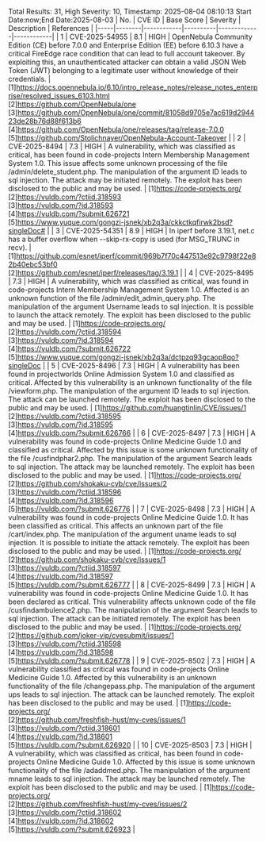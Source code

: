 Total Results: 31, High Severity: 10, Timestamp: 2025-08-04 08:10:13
Start Date:now;End Date:2025-08-03
| No. | CVE ID | Base Score | Severity | Description | References |
|-----|--------|------------|----------|-------------|------------|
| 1 | CVE-2025-54955 | 8.1  | HIGH | OpenNebula Community Edition (CE) before 7.0.0 and Enterprise Edition (EE) before 6.10.3 have a critical FireEdge race condition that can lead to full account takeover. By exploiting this, an unauthenticated attacker can obtain a valid JSON Web Token (JWT) belonging to a legitimate user without knowledge of their credentials. | [1]https://docs.opennebula.io/6.10/intro_release_notes/release_notes_enterprise/resolved_issues_6103.html<br>[2]https://github.com/OpenNebula/one<br>[3]https://github.com/OpenNebula/one/commit/81058d9705e7ac619d294423de28b76d88f613b6<br>[4]https://github.com/OpenNebula/one/releases/tag/release-7.0.0<br>[5]https://github.com/Stolichnayer/OpenNebula-Account-Takeover |
| 2 | CVE-2025-8494 | 7.3  | HIGH | A vulnerability, which was classified as critical, has been found in code-projects Intern Membership Management System 1.0. This issue affects some unknown processing of the file /admin/delete_student.php. The manipulation of the argument ID leads to sql injection. The attack may be initiated remotely. The exploit has been disclosed to the public and may be used. | [1]https://code-projects.org/<br>[2]https://vuldb.com/?ctiid.318593<br>[3]https://vuldb.com/?id.318593<br>[4]https://vuldb.com/?submit.626721<br>[5]https://www.yuque.com/gongzi-jsnek/xb2q3a/ckkctkqfirwk2bsd?singleDoc# |
| 3 | CVE-2025-54351 | 8.9  | HIGH | In iperf before 3.19.1, net.c has a buffer overflow when --skip-rx-copy is used (for MSG_TRUNC in recv). | [1]https://github.com/esnet/iperf/commit/969b7f70c447513e92c9798f22e82b40ebc53bf0<br>[2]https://github.com/esnet/iperf/releases/tag/3.19.1 |
| 4 | CVE-2025-8495 | 7.3  | HIGH | A vulnerability, which was classified as critical, was found in code-projects Intern Membership Management System 1.0. Affected is an unknown function of the file /admin/edit_admin_query.php. The manipulation of the argument Username leads to sql injection. It is possible to launch the attack remotely. The exploit has been disclosed to the public and may be used. | [1]https://code-projects.org/<br>[2]https://vuldb.com/?ctiid.318594<br>[3]https://vuldb.com/?id.318594<br>[4]https://vuldb.com/?submit.626722<br>[5]https://www.yuque.com/gongzi-jsnek/xb2q3a/dctpzq93gcaop8qo?singleDoc |
| 5 | CVE-2025-8496 | 7.3  | HIGH | A vulnerability has been found in projectworlds Online Admission System 1.0 and classified as critical. Affected by this vulnerability is an unknown functionality of the file /viewform.php. The manipulation of the argument ID leads to sql injection. The attack can be launched remotely. The exploit has been disclosed to the public and may be used. | [1]https://github.com/huangtinlin/CVE/issues/1<br>[2]https://vuldb.com/?ctiid.318595<br>[3]https://vuldb.com/?id.318595<br>[4]https://vuldb.com/?submit.626766 |
| 6 | CVE-2025-8497 | 7.3  | HIGH | A vulnerability was found in code-projects Online Medicine Guide 1.0 and classified as critical. Affected by this issue is some unknown functionality of the file /cusfindphar2.php. The manipulation of the argument Search leads to sql injection. The attack may be launched remotely. The exploit has been disclosed to the public and may be used. | [1]https://code-projects.org/<br>[2]https://github.com/shokaku-cyb/cve/issues/2<br>[3]https://vuldb.com/?ctiid.318596<br>[4]https://vuldb.com/?id.318596<br>[5]https://vuldb.com/?submit.626776 |
| 7 | CVE-2025-8498 | 7.3  | HIGH | A vulnerability was found in code-projects Online Medicine Guide 1.0. It has been classified as critical. This affects an unknown part of the file /cart/index.php. The manipulation of the argument uname leads to sql injection. It is possible to initiate the attack remotely. The exploit has been disclosed to the public and may be used. | [1]https://code-projects.org/<br>[2]https://github.com/shokaku-cyb/cve/issues/1<br>[3]https://vuldb.com/?ctiid.318597<br>[4]https://vuldb.com/?id.318597<br>[5]https://vuldb.com/?submit.626777 |
| 8 | CVE-2025-8499 | 7.3  | HIGH | A vulnerability was found in code-projects Online Medicine Guide 1.0. It has been declared as critical. This vulnerability affects unknown code of the file /cusfindambulence2.php. The manipulation of the argument Search leads to sql injection. The attack can be initiated remotely. The exploit has been disclosed to the public and may be used. | [1]https://code-projects.org/<br>[2]https://github.com/joker-vip/cvesubmit/issues/1<br>[3]https://vuldb.com/?ctiid.318598<br>[4]https://vuldb.com/?id.318598<br>[5]https://vuldb.com/?submit.626778 |
| 9 | CVE-2025-8502 | 7.3  | HIGH | A vulnerability classified as critical was found in code-projects Online Medicine Guide 1.0. Affected by this vulnerability is an unknown functionality of the file /changepass.php. The manipulation of the argument ups leads to sql injection. The attack can be launched remotely. The exploit has been disclosed to the public and may be used. | [1]https://code-projects.org/<br>[2]https://github.com/freshfish-hust/my-cves/issues/1<br>[3]https://vuldb.com/?ctiid.318601<br>[4]https://vuldb.com/?id.318601<br>[5]https://vuldb.com/?submit.626920 |
| 10 | CVE-2025-8503 | 7.3  | HIGH | A vulnerability, which was classified as critical, has been found in code-projects Online Medicine Guide 1.0. Affected by this issue is some unknown functionality of the file /adaddmed.php. The manipulation of the argument mname leads to sql injection. The attack may be launched remotely. The exploit has been disclosed to the public and may be used. | [1]https://code-projects.org/<br>[2]https://github.com/freshfish-hust/my-cves/issues/2<br>[3]https://vuldb.com/?ctiid.318602<br>[4]https://vuldb.com/?id.318602<br>[5]https://vuldb.com/?submit.626923 |
